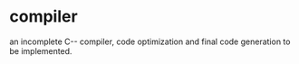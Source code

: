 # compiler
an incomplete C-- compiler, code optimization and final code generation to be implemented.
